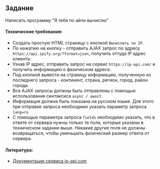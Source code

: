 ## Задание

Написать программу "Я тебя по айпи вычислю"

#### Технические требования:
- Создать простую HTML страницу с кнопкой `Вычислить по IP`.
- По нажатию на кнопку - отправить AJAX запрос по адресу `https://api.ipify.org/?format=json`, получить оттуда IP адрес клиента.
- Узнав IP адрес, отправить запрос на сервис `https://ip-api.com/` и получить информацию о физическом адресе.
- Под кнопкой вывести на страницу информацию, полученную из последнего запроса - континент, страна, регион, город, район города.
- Все AJAX запросы должны быть отправлены с помощью использования синтаксиса `async / await`.
- Информация должна быть показана на русском языке. Для этого при отправке запроса необходимо указать параметр запроса `lang=ru`
- С помощью параметра запроса `fields` необходимо указать, что в ответе от сервера нужны только те поля, которые указаны в техническом задании выше. Никакие другие поля не должны возвращаться, чтобы уменьшить физический размер ответа от сервера.

#### Литература:
- [Документация сервиса ip-api.com](http://ip-api.com/docs/api:json)
